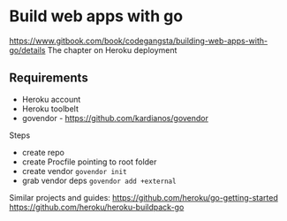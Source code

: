 # Build web apps with go

https://www.gitbook.com/book/codegangsta/building-web-apps-with-go/details
The chapter on Heroku deployment

## Requirements
* Heroku account
* Heroku toolbelt
* govendor - https://github.com/kardianos/govendor

Steps
* create repo
* create Procfile pointing to root folder
* create vendor `govendor init`
* grab vendor deps `govendor add +external`


Similar projects and guides:
https://github.com/heroku/go-getting-started
https://github.com/heroku/heroku-buildpack-go
